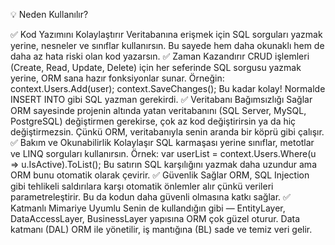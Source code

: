 ﻿💡 Neden Kullanılır?

✅ Kod Yazımını Kolaylaştırır Veritabanına erişmek için SQL sorguları yazmak yerine, nesneler ve sınıflar kullanırsın. Bu sayede hem daha okunaklı hem de daha az hata riski olan kod yazarsın.
✅ Zaman Kazandırır CRUD işlemleri (Create, Read, Update, Delete) için her seferinde SQL sorgusu yazmak yerine, ORM sana hazır fonksiyonlar sunar. Örneğin:
context.Users.Add(user); context.SaveChanges(); Bu kadar kolay! Normalde INSERT INTO gibi SQL yazman gerekirdi.
✅ Veritabanı Bağımsızlığı Sağlar ORM sayesinde projenin altında yatan veritabanını (SQL Server, MySQL, PostgreSQL) değiştirmen gerekirse, çok az kod değiştirirsin ya da hiç değiştirmezsin. Çünkü ORM, veritabanıyla senin aranda bir köprü gibi çalışır.
✅ Bakım ve Okunabilirlik Kolaylaşır SQL karmaşası yerine sınıflar, metotlar ve LINQ sorguları kullanırsın. Örnek: var userList = context.Users.Where(u => u.IsActive).ToList(); Bu satırın SQL karşılığını yazmak daha uzundur ama ORM bunu otomatik olarak çevirir.
✅ Güvenlik Sağlar ORM, SQL Injection gibi tehlikeli saldırılara karşı otomatik önlemler alır çünkü verileri parametreleştirir. Bu da kodun daha güvenli olmasına katkı sağlar.
✅ Katmanlı Mimariye Uyumlu Senin de kullandığın gibi — EntityLayer, DataAccessLayer, BusinessLayer yapısına ORM çok güzel oturur. Data katmanı (DAL) ORM ile yönetilir, iş mantığına (BL) sade ve temiz veri gelir.

